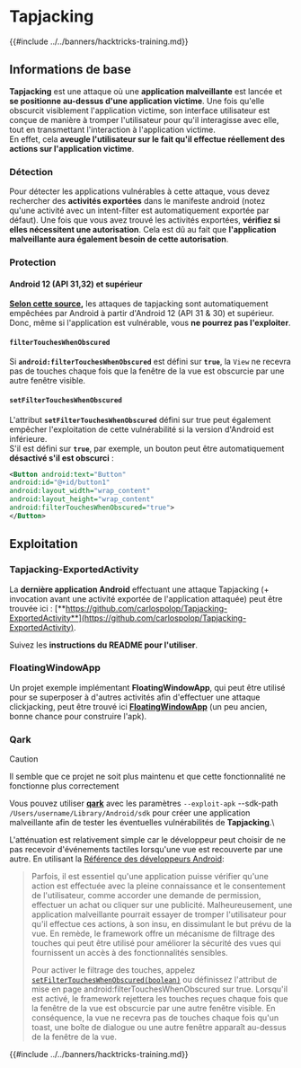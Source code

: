 # Tapjacking

{{#include ../../banners/hacktricks-training.md}}

## **Informations de base**

**Tapjacking** est une attaque où une **application malveillante** est lancée et **se positionne au-dessus d'une application victime**. Une fois qu'elle obscurcit visiblement l'application victime, son interface utilisateur est conçue de manière à tromper l'utilisateur pour qu'il interagisse avec elle, tout en transmettant l'interaction à l'application victime.\
En effet, cela **aveugle l'utilisateur sur le fait qu'il effectue réellement des actions sur l'application victime**.

### Détection

Pour détecter les applications vulnérables à cette attaque, vous devez rechercher des **activités exportées** dans le manifeste android (notez qu'une activité avec un intent-filter est automatiquement exportée par défaut). Une fois que vous avez trouvé les activités exportées, **vérifiez si elles nécessitent une autorisation**. Cela est dû au fait que **l'application malveillante aura également besoin de cette autorisation**.

### Protection

#### Android 12 (API 31,32) et supérieur

[**Selon cette source**](https://www.geeksforgeeks.org/tapjacking-in-android/)**,** les attaques de tapjacking sont automatiquement empêchées par Android à partir d'Android 12 (API 31 & 30) et supérieur. Donc, même si l'application est vulnérable, vous **ne pourrez pas l'exploiter**.

#### `filterTouchesWhenObscured`

Si **`android:filterTouchesWhenObscured`** est défini sur **`true`**, la `View` ne recevra pas de touches chaque fois que la fenêtre de la vue est obscurcie par une autre fenêtre visible.

#### **`setFilterTouchesWhenObscured`**

L'attribut **`setFilterTouchesWhenObscured`** défini sur true peut également empêcher l'exploitation de cette vulnérabilité si la version d'Android est inférieure.\
S'il est défini sur **`true`**, par exemple, un bouton peut être automatiquement **désactivé s'il est obscurci** :
```xml
<Button android:text="Button"
android:id="@+id/button1"
android:layout_width="wrap_content"
android:layout_height="wrap_content"
android:filterTouchesWhenObscured="true">
</Button>
```
## Exploitation

### Tapjacking-ExportedActivity

La **dernière application Android** effectuant une attaque Tapjacking (+ invocation avant une activité exportée de l'application attaquée) peut être trouvée ici : [**https://github.com/carlospolop/Tapjacking-ExportedActivity**](https://github.com/carlospolop/Tapjacking-ExportedActivity).

Suivez les **instructions du README pour l'utiliser**.

### FloatingWindowApp

Un projet exemple implémentant **FloatingWindowApp**, qui peut être utilisé pour se superposer à d'autres activités afin d'effectuer une attaque clickjacking, peut être trouvé ici [**FloatingWindowApp**](https://github.com/aminography/FloatingWindowApp) (un peu ancien, bonne chance pour construire l'apk).

### Qark

> [!CAUTION]
> Il semble que ce projet ne soit plus maintenu et que cette fonctionnalité ne fonctionne plus correctement

Vous pouvez utiliser [**qark**](https://github.com/linkedin/qark) avec les paramètres `--exploit-apk` --sdk-path `/Users/username/Library/Android/sdk` pour créer une application malveillante afin de tester les éventuelles vulnérabilités de **Tapjacking**.\

L'atténuation est relativement simple car le développeur peut choisir de ne pas recevoir d'événements tactiles lorsqu'une vue est recouverte par une autre. En utilisant la [Référence des développeurs Android](https://developer.android.com/reference/android/view/View#security):

> Parfois, il est essentiel qu'une application puisse vérifier qu'une action est effectuée avec la pleine connaissance et le consentement de l'utilisateur, comme accorder une demande de permission, effectuer un achat ou cliquer sur une publicité. Malheureusement, une application malveillante pourrait essayer de tromper l'utilisateur pour qu'il effectue ces actions, à son insu, en dissimulant le but prévu de la vue. En remède, le framework offre un mécanisme de filtrage des touches qui peut être utilisé pour améliorer la sécurité des vues qui fournissent un accès à des fonctionnalités sensibles.
>
> Pour activer le filtrage des touches, appelez [`setFilterTouchesWhenObscured(boolean)`](https://developer.android.com/reference/android/view/View#setFilterTouchesWhenObscured%28boolean%29) ou définissez l'attribut de mise en page android:filterTouchesWhenObscured sur true. Lorsqu'il est activé, le framework rejettera les touches reçues chaque fois que la fenêtre de la vue est obscurcie par une autre fenêtre visible. En conséquence, la vue ne recevra pas de touches chaque fois qu'un toast, une boîte de dialogue ou une autre fenêtre apparaît au-dessus de la fenêtre de la vue.


{{#include ../../banners/hacktricks-training.md}}
